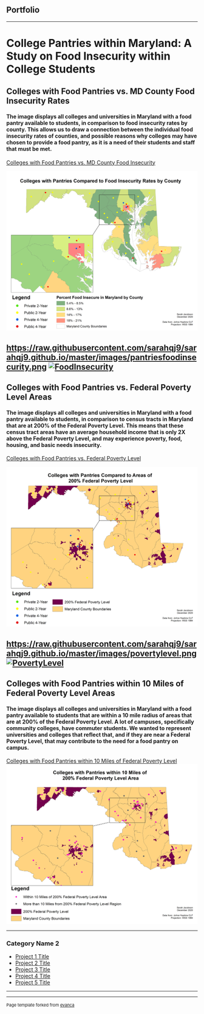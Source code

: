 ## Portfolio

---

# College Pantries within Maryland: A Study on Food Insecurity within College Students 
## Colleges with Food Pantries vs. MD County Food Insecurity Rates
#### The image displays all colleges and universities in Maryland with a food pantry available to students, in comparison to food insecurity rates by county. This allows us to draw a connection between the individual food insecurity rates of counties, and possible reasons why colleges may have chosen to provide a food pantry, as it is a need of their students and staff that must be met.  
[Colleges with Food Pantries vs. MD County Food Insecurity](/sample_page)

<img src="images/pantriesfoodinsecurity.png"/>

https://raw.githubusercontent.com/sarahqj9/sarahqj9.github.io/master/images/pantriesfoodinsecurity.png
[![FoodInsecurity]("images/pantriesfoodinsecurity.png")](https://raw.githubusercontent.com/sarahqj9/sarahqj9.github.io/master/images/pantriesfoodinsecurity.png)
---
## Colleges with Food Pantries vs. Federal Poverty Level Areas
#### The image displays all colleges and universities in Maryland with a food pantry available to students, in comparison to census tracts in Maryland that are at 200% of the Federal Poverty Level. This means that these census tract areas have an average household income that is only 2X above the Federal Poverty Level, and may experience poverty, food, housing, and basic needs insecurity. 
[Colleges with Food Pantries vs. Federal Poverty Level](/federal_page)

<img src="images/povertylevel.png"/>

https://raw.githubusercontent.com/sarahqj9/sarahqj9.github.io/master/images/povertylevel.png
[![PovertyLevel]("images/povertylevel.png")](https://raw.githubusercontent.com/sarahqj9/sarahqj9.github.io/master/images/povertylevel.png)
---
## Colleges with Food Pantries within 10 Miles of Federal Poverty Level Areas
#### The image displays all colleges and universities in Maryland with a food pantry available to students that are within a 10 mile radius of areas that are at 200% of the Federal Poverty Level. A lot of campuses, specifically community colleges, have commuter students. We wanted to represent universities and colleges that reflect that, and if they are near a Federal Poverty Level, that may contribute to the need for a food pantry on campus. 
[Colleges with Food Pantries within 10 Miles of Federal Poverty Level](http://example.com/)
<img src="images/withinpovertylevel.png"/>

---

### Category Name 2

- [Project 1 Title](http://example.com/)
- [Project 2 Title](http://example.com/)
- [Project 3 Title](http://example.com/)
- [Project 4 Title](http://example.com/)
- [Project 5 Title](http://example.com/)

---




---
<p style="font-size:11px">Page template forked from <a href="https://github.com/evanca/quick-portfolio">evanca</a></p>
<!-- Remove above link if you don't want to attibute -->

